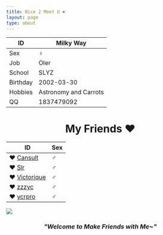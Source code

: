 ```yaml
---
title: Nice 2 Meet U ❤
layout: page
type: about
---
```


ID | Milky Way
------------ | -------------
Sex| ♀
Job | OIer
School | SLYZ
Birthday | 2002-03-30
Hobbies | Astronomy and Carrots
QQ | 1837479092

# <center>My Friends ❤</center>

ID | Sex
---------- | ----------
❤ [Cansult](https://www.cansult.ga/) | ♂
❤ [Slr](https://blog.csdn.net/slr2002/) | ♂
❤ [Victorique](https://www.cnblogs.com/victorique/) | ♂
❤ [zzzyc](http://www.cnblogs.com/zzzyc/) | ♂
❤ [ycrpro](http://ycrpro.com/) | ♂

![](https://milky-w.github.io/assets/images/avatar.gif)

### *<center>"Welcome to Make Friends with Me~"</center>*
